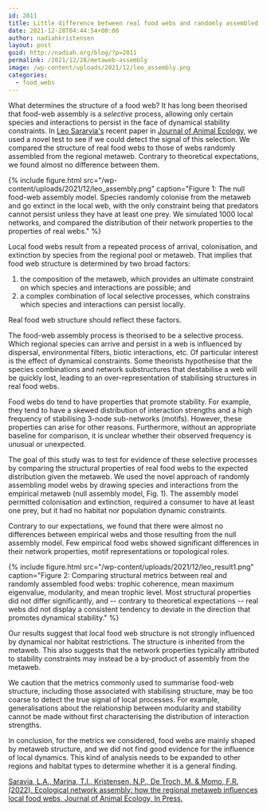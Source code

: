 ```yaml
---
id: 2011
title: Little difference between real food webs and randomly assembled webs
date: 2021-12-28T04:44:54+00:00
author: nadiahkristensen
layout: post
guid: http://nadiah.org/blog/?p=2011
permalink: /2021/12/28/metaweb-assembly
image: /wp-content/uploads/2021/12/leo_assembly.png
categories:
  - food_webs
---
```


What determines the structure of a food web?
It has long been theorised that food-web assembly is a _selective_ process,
allowing only certain species and interactions to persist in the face of 
dynamical stability constraints.
In [Leo Sararvia's](https://twitter.com/larysar) recent paper in 
[Journal of Animal Ecology](https://besjournals.onlinelibrary.wiley.com/doi/10.1111/1365-2656.13652),
we used a novel test to see if we could detect the signal of this selection.
We compared the structure of real food webs to those of webs randomly assembled from the regional metaweb.
Contrary to theoretical expectations, we found almost no difference between them.

{%
    include figure.html
    src="/wp-content/uploads/2021/12/leo_assembly.png"
    caption="Figure 1: The null food-web assembly model. Species randomly colonise from the metaweb and go extinct in the local web, with the only constraint being that predators cannot persist unless they have at least one prey. We simulated 1000 local networks, and compared the distribution of their network properties to the properties of real webs."
%}

Local food webs result from a repeated process of arrival, colonisation, and extinction
by species from the regional pool or metaweb.
That implies that food web structure is determined by two broad factors:
1.  the composition of the metaweb, 
which provides an ultimate constraint on which species and interactions are possible; and 
1. a complex combination of local selective processes, 
which constrains which species and interactions can persist locally.

Real food web structure should reflect these factors.

The food-web assembly process is theorised to be a selective process.
Which regional species can arrive and persist in a web is influenced by
dispersal, environmental filters, biotic interactions, etc.
Of particular interest is the effect of dynamical constraints.
Some theorists hypothesise that the species combinations and network substructures that 
destabilise a web will be quickly lost,
leading to an over-representation of stabilising structures in real food webs.

Food webs do tend to have properties that promote stability.
For example, they tend to have a skewed distribution of interaction strengths
and a high frequency of stabilising 3-node sub-networks (motifs).
However, these properties can arise for other reasons.
Furthermore, without an appropriate baseline for comparison,
it is unclear whether their observed frequency is unusual or unexpected.

The goal of this study was to test for evidence of these selective processes 
by comparing the structural properties of real food webs to the expected distribution given the metaweb.
We used the novel approach of randomly assembling model webs by drawing species and 
interactions from the empirical metaweb (null assembly model, Fig. 1). 
The assembly model permitted colonisation and extinction, required a consumer to have at least one prey, 
but it had no habitat nor population dynamic constraints.

Contrary to our expectations, 
we found that there were almost no differences between empirical webs 
and those resulting from the null assembly model. 
Few empirical food webs showed significant differences in their network properties, 
motif representations or topological roles.

{%
    include figure.html
    src="/wp-content/uploads/2021/12/leo_result1.png"
    caption="Figure 2: Comparing structural metrics between real and randomly assembled food webs: trophic coherence, mean maximum eigenvalue, modularity, and mean trophic level. Most structural properties did not differ significantly, and -- contrary to theoretical expectations -- real webs did not display a consistent tendency to deviate in the direction that promotes dynamical stability."
%}

Our results suggest that local food web structure is not strongly influenced by dynamical nor habitat restrictions. 
The structure is inherited from the metaweb. 
This also suggests that the network properties typically attributed to stability constraints
may instead be a by-product of assembly from the metaweb.

We caution that the metrics commonly used to summarise food-web structure,
including those associated with stabilising structure,
may be too coarse to detect the true signal of local processes.
For example, generalisations about the relationship between modularity and stability 
cannot be made without first characterising the distribution of interaction strengths.

In conclusion,
for the metrics we considered,
food webs are mainly shaped by metaweb structure, 
and we did not find good evidence for the influence of local dynamics.
This kind of analysis needs to be expanded to other regions and habitat types to determine
whether it is a general finding.

[Saravia, L.A., Marina, T.I., Kristensen, N.P., De Troch, M. & Momo, F.R. (2022). Ecological network assembly: how the regional metaweb influences local food webs, Journal of Animal Ecology, In Press.](https://besjournals.onlinelibrary.wiley.com/doi/10.1111/1365-2656.13652)
